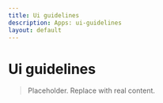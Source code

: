 ```yaml
---
title: Ui guidelines
description: Apps: ui-guidelines
layout: default
---
```

# Ui guidelines

> Placeholder. Replace with real content.
